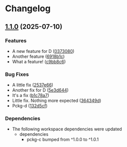 # Changelog

## [1.1.0](https://github.com/d3xter666/release-please-monorepo-poc/compare/pckg-d-v1.0.0...pckg-d-v1.1.0) (2025-07-10)


### Features

* A new feature for D ([0373080](https://github.com/d3xter666/release-please-monorepo-poc/commit/03730802680af9e18a8ba497e34250a2c50dba26))
* Another feature ([6918b1c](https://github.com/d3xter666/release-please-monorepo-poc/commit/6918b1c1aba0d834f5bedd3b587c2d9cf75375a2))
* What a feature! ([c9bb8c6](https://github.com/d3xter666/release-please-monorepo-poc/commit/c9bb8c6fb4adaef85d52d91868daebf609ff282e))


### Bug Fixes

* A little fix ([2537e66](https://github.com/d3xter666/release-please-monorepo-poc/commit/2537e66bb8577eea8928a7109666c68b8f0b437d))
* Another fix for D ([5e3d644](https://github.com/d3xter666/release-please-monorepo-poc/commit/5e3d644d65530dd70b1b18dbe23fae78f2ecdf93))
* It's a fix ([b1c78a7](https://github.com/d3xter666/release-please-monorepo-poc/commit/b1c78a73dbaef8a1118567ebfc95c59b0feaf4e9))
* Little fix. Nothing more expected ([364349d](https://github.com/d3xter666/release-please-monorepo-poc/commit/364349d3eb6239b1ae416c80a8ef22eecd5c3668))
* Pckg-d ([132d5cf](https://github.com/d3xter666/release-please-monorepo-poc/commit/132d5cfdc446a5a72a5594d4f7a06b2aee96b742))


### Dependencies

* The following workspace dependencies were updated
  * dependencies
    * pckg-c bumped from ^1.0.0 to ^1.0.1

